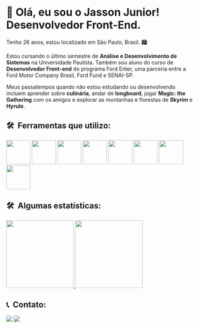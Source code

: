 <h1>
  👋 Olá, eu sou o Jasson Junior! <br> Desenvolvedor Front-End.  
</h1> 

Tenho 26 anos, estou localizado em São Paulo, Brasil. 🏙

Estou cursando o último semestre de **Análise e Desenvolvimento de Sistemas** na Universidade Paulista. Também sou aluno do curso de **Desenvolvedor Front-end** do programa Ford Enter, uma parceria entre a Ford Motor Company Brasil, Ford Fund e SENAI-SP.

Meus passatempos quando não estou estudando ou desenvolvendo incluem aprender sobre **culinária**, andar de **longboard**, jogar **Magic: the Gathering** com os amigos e explorar as montanhas e florestas de **Skyrim** e **Hyrule**.

## 🛠 &nbsp;Ferramentas que utilizo: ##
<div>
  <img height="64rem" src="https://cdn.jsdelivr.net/gh/devicons/devicon/icons/git/git-original.svg">
  <img height="64rem" src="https://cdn.jsdelivr.net/gh/devicons/devicon/icons/github/github-original.svg">
  <img height="64rem" src="https://cdn.jsdelivr.net/gh/devicons/devicon/icons/javascript/javascript-original.svg">
  <img height="64rem" src="https://cdn.jsdelivr.net/gh/devicons/devicon/icons/html5/html5-original.svg">
  <img height="64rem" src="https://cdn.jsdelivr.net/gh/devicons/devicon/icons/css3/css3-original.svg">
  <img height="64rem" src="https://cdn.jsdelivr.net/gh/devicons/devicon/icons/nodejs/nodejs-original.svg">
  <img height="64rem" src="https://cdn.jsdelivr.net/gh/devicons/devicon/icons/figma/figma-original.svg">
  <img height="64rem" src="https://cdn.jsdelivr.net/gh/devicons/devicon/icons/vscode/vscode-original.svg">
</div>

## 🛠 &nbsp;Algumas estatísticas: ##
<div>
  <a href="https://github.com/JassonJr">
    <img height="180em" src="https://github-readme-stats.vercel.app/api?username=JassonJr&show_icons=true&theme=tokyonight">
    <img height="180em" src="https://github-readme-stats.vercel.app/api/top-langs/?username=JassonJr&layout=compact&langs-count=168&theme=tokyonight">
  </a>
</div>

## 📞 &nbsp;Contato: ##
<div style="display: inline_block">
  <a href="https://www.linkedin.com/in/jasson-jr-sa/" target="_blank"><img src="https://img.shields.io/badge/-LinkedIn-%230077B5?style=for-the-badge&logo=linkedin&logoColor=white" target="_blank"></a> 
  <a href = "mailto:jassonjrsdm@gmail.com"><img src="https://img.shields.io/badge/-Gmail-%23333?style=for-the-badge&logo=gmail&logoColor=white" target="_blank"></a>  
</div>
<!--
**JassonJr/JassonJr** is a ✨ _special_ ✨ repository because its `README.md` (this file) appears on your GitHub profile.

Here are some ideas to get you started:

- 🔭 I’m currently working on ...
- 🌱 I’m currently learning ...
- 👯 I’m looking to collaborate on ...
- 🤔 I’m looking for help with ...
- 💬 Ask me about ...
- 📫 How to reach me: ...
- 😄 Pronouns: ...
- ⚡ Fun fact: ...
-->
